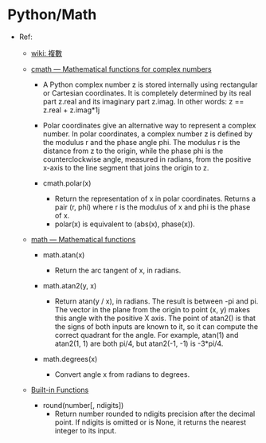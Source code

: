 # Python/Math

* Ref:
  * [wiki: 複數](https://zh.wikipedia.org/wiki/%E5%A4%8D%E6%95%B0_(%E6%95%B0%E5%AD%A6))

  * [cmath — Mathematical functions for complex numbers](https://docs.python.org/3.6/library/cmath.html)
    * A Python complex number z is stored internally using rectangular or Cartesian coordinates. It is completely determined by its real part z.real and its imaginary part z.imag. In other words: z == z.real + z.imag*1j

    * Polar coordinates give an alternative way to represent a complex number. In polar coordinates, a complex number z is defined by the modulus r and the phase angle phi. The modulus r is the distance from z to the origin, while the phase phi is the counterclockwise angle, measured in radians, from the positive x-axis to the line segment that joins the origin to z.

    * cmath.polar(x)
      * Return the representation of x in polar coordinates. Returns a pair (r, phi) where r is the modulus of x and phi is the phase of x.
      * polar(x) is equivalent to (abs(x), phase(x)).

  * [math — Mathematical functions](https://docs.python.org/3.6/library/math.html)
    * math.atan(x)
      * Return the arc tangent of x, in radians.

    * math.atan2(y, x)
      * Return atan(y / x), in radians. The result is between -pi and pi. The vector in the plane from the origin to point (x, y) makes this angle with the positive X axis. The point of atan2() is that the signs of both inputs are known to it, so it can compute the correct quadrant for the angle. For example, atan(1) and atan2(1, 1) are both pi/4, but atan2(-1, -1) is -3*pi/4.

    * math.degrees(x)
      * Convert angle x from radians to degrees.

  * [Built-in Functions](https://docs.python.org/3/library/functions.html#round)
    * round(number[, ndigits])
      * Return number rounded to ndigits precision after the decimal point. If ndigits is omitted or is None, it returns the nearest integer to its input.
